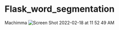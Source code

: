# Flask_word_segmentation
 Machimma
![Screen Shot 2022-02-18 at 11 52 49 AM](https://user-images.githubusercontent.com/71125523/154619879-dc7a74db-0479-48bf-abac-f76323ed17f4.png)
